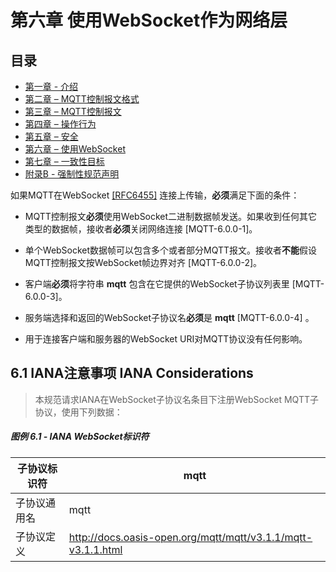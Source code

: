 # 第六章 使用WebSocket作为网络层

## 目录

- [第一章 - 介绍](01-Introcution.md)
- [第二章 – MQTT控制报文格式](02-ControlPacketFormat.md)
- [第三章 – MQTT控制报文](03-ControlPackets.md)
- [第四章 – 操作行为](04-OperationalBehavior.md)
- [第五章 – 安全](05-Security.md)
- [第六章 – 使用WebSocket](06-WebSocket.md)
- [第七章 – 一致性目标](07-Conformance.md)
- [附录B - 强制性规范声明](08-AppendixB.md)


如果MQTT在WebSocket [\[RFC6455\]](#RFC6455) 连接上传输，**必须**满足下面的条件：

-   MQTT控制报文**必须**使用WebSocket二进制数据帧发送。如果收到任何其它类型的数据帧，接收者**必须**关闭网络连接 \[MQTT-6.0.0-1\]。

-   单个WebSocket数据帧可以包含多个或者部分MQTT报文。接收者**不能**假设MQTT控制报文按WebSocket帧边界对齐 \[MQTT-6.0.0-2\]。

-   客户端**必须**将字符串 **mqtt** 包含在它提供的WebSocket子协议列表里 \[MQTT-6.0.0-3\]。

-   服务端选择和返回的WebSocket子协议名**必须**是 **mqtt** \[MQTT-6.0.0-4\] 。

-   用于连接客户端和服务器的WebSocket URI对MQTT协议没有任何影响。

## 6.1 IANA注意事项 IANA Considerations

> 本规范请求IANA在WebSocket子协议名条目下注册WebSocket MQTT子协议，使用下列数据：

##### 图例 6.1 - IANA WebSocket标识符

| 子协议标识符   | mqtt                                                           |
|----------------|----------------------------------------------------------------|
| 子协议通用名   | mqtt                                                           |
| 子协议定义     | http://docs.oasis-open.org/mqtt/mqtt/v3.1.1/mqtt-v3.1.1.html   |
